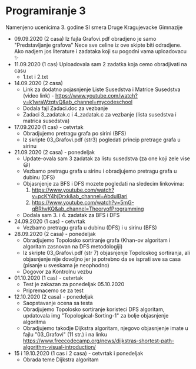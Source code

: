 # Programiranje 3
Namenjeno ucenicima 3. godine SI smera Druge Kragujevacke Gimnazije
- 09.09.2020 (2 casa) 
  Iz fajla Grafovi.pdf obradjeno je samo "Predstavljanje grafova"
  Nece sve celine iz ove skipte biti odradjene.
  Ako nadjem jos literature i zadataka koji su pogodni vama uploadovacu :sparkles:
- 11.09.2020 (1 cas)
  Uploadovala sam 2 zadatka koja cemo obradjivati na casu 
  * 1.txt i 2.txt
- 14.09.2020 (2 casa)
  * Link za dodatno pojasnjenje Liste Susedstva i Matrice Susedstva (video link) - https://www.youtube.com/watch?v=k1wraWzqtvQ&ab_channel=mycodeschool
  * Dodala fajl Zadaci.doc za vezbanje
  * Zadaci 3_zadatak.c i 4_zadatak.c za vezbanje (lista susedstva i matrica susedstva)
- 17.09.2020 (1 cas) - cetvrtak
  * Obradjujemo pretragu grafa po sirini (BFS) 
  * Iz skripte 03_Grafovi.pdf (str3) pogledati princip pretrage grafa u sirinu
- 21.09.2020 (2 casa) - ponedeljak
  * Update-ovala sam 3 zadatak za listu susedstva (za one koji zele vise :smiley:)
  * Vezbamo pretragu grafa u sirinu i obradjujemo pretragu grafa u dubinu (DFS)
  * Objasnjenje za BFS i DFS mozete pogledati na sledecim linkovima:
    1. https://www.youtube.com/watch?v=pcKY4hjDrxk&ab_channel=AbdulBari
    2. https://www.youtube.com/watch?v=5mG-qBRhvKQ&ab_channel=TheoryofProgramming
  * Dodala sam 3. i 4. zadatak za BFS i DFS
- 24.09.2020 (1 cas) - cetvrtak
  * Vezbamo pretragu grafa u dubinu (DFS) i u sirinu (BFS)
- 28.09.2020 (2 casa) - ponedeljak
  * Obradjujemo Topolosko sortiranje grafa (Khan-ov algoritam i algoritam zasnovan na DFS metodologiji)
  * Iz skripte 03_Grafovi.pdf (str 7) objasnjenje Topoloskog sortiranja, ali objasnjenje nije dovoljno jer je potrebno da se isprati sve sa casa (pisanje u sveskama je neophodno)
  * Dogovor za Kontrolnu vezbu
- 01.10.2020 (1 cas) - cetvrtak
  * Test je zakazan za ponedeljak 05.10.2020
  * Pripremacemo se za test
- 12.10.2020 (2 casa) - ponedeljak
  * Saopstavanje ocena sa testa
  * Obradjujemo Topolosko sortiranje koristeci DFS algoritam, updatovala img "Topological-Sorting-1" za bolje objasnjenje algoritma
  * Obradjujemo takodje Dijkstra algoritam, njegovo objasnjenje imate u fajlu "03_Grafovi" (11 str.) i na linku https://www.freecodecamp.org/news/dijkstras-shortest-path-algorithm-visual-introduction/
- 15 i 19.10.2020 (1 cas i 2 casa) - cetvrtak i ponedeljak
  * Obrada teme Dijkstra algoritam 

